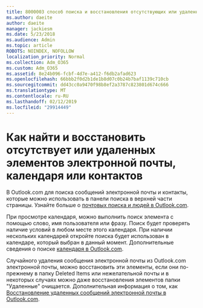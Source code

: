 ```yaml
---
title: 8000003 способ поиска и восстановления отсутствующих или удаленных элементов электронной почты, календаря или контактов
ms.author: daeite
author: daeite
manager: jackiesm
ms.date: 5/23/2018
ms.audience: Admin
ms.topic: article
ROBOTS: NOINDEX, NOFOLLOW
localization_priority: Normal
ms.collection: Adm_O365
ms.custom: Adm_O365
ms.assetid: 8e24b096-fcbf-4d7e-a412-f6db2afad623
ms.openlocfilehash: 66bbb2f0d2b1de1b8d07c0b24b7baf1139c710cb
ms.sourcegitcommit: dd43cc0a9470f98b8ef2a3787c823801d674c666
ms.translationtype: MT
ms.contentlocale: ru-RU
ms.lasthandoff: 02/12/2019
ms.locfileid: "29914449"
---
```

# <a name="how-to-find-and-recover-missing-or-deleted-email-calendar-or-contacts-items"></a>Как найти и восстановить отсутствует или удаленных элементов электронной почты, календаря или контактов

В Outlook.com для поиска сообщений электронной почты и контакты, которые можно использовать в панели поиска в верхней части страницы. Узнайте больше о [почтовых поиска и людей в Outlook.com](https://support.office.com/article/88108edf-028e-4306-b87e-7400bbb40aa7).
  
При просмотре календаря, можно выполнить поиск элемента с помощью слово, имя пользователя или фразу. Поиск будет проверять наличие условий в любом месте этого календаря. При наличии нескольких календарей откройте поиска будет использован в календаре, который выбран в данный момент. Дополнительные сведения о поиске [календаря в Outlook.com](https://support.office.com/article/5bc05289-c84c-4849-95a8-7eac05ed478a).
  
Случайного удаления сообщения электронной почты из Outlook.com электронной почты, можно восстановить эти элементы, если они по-прежнему в папку Deleted Items или нежелательной почты и в некоторых случаях можно даже восстановления элементов папки "Удаленные" очищается. Дополнительная информация о том, как [Восстановление удаленных сообщений электронной почты в Outlook.com](https://support.office.com/article/cf06ab1b-ae0b-418c-a4d9-4e895f83ed50).
  

